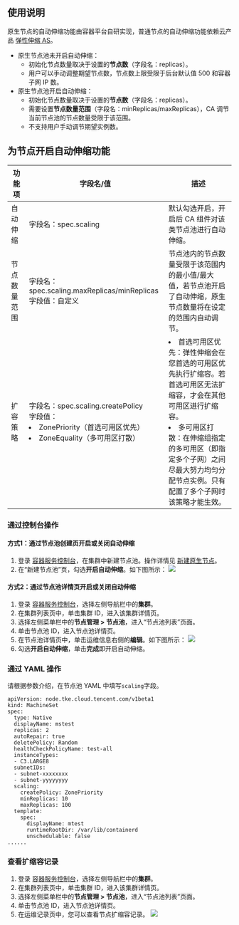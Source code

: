 
## 使用说明
原生节点的自动伸缩功能由容器平台自研实现，普通节点的自动伸缩功能依赖云产品 [弹性伸缩 AS](https://cloud.tencent.com/document/product/377)。
- 原生节点池未开启自动伸缩：
	- 初始化节点数量取决于设置的**节点数**（字段名：replicas）。
	- 用户可以手动调整期望节点数，节点数上限受限于后台默认值 500 和容器子网 IP 数。
- 原生节点池开启自动伸缩：
	- 初始化节点数量取决于设置的**节点数**（字段名：replicas）。
	- 需要设置**节点数量范围**（字段名：minReplicas/maxReplicas），CA 调节当前节点池的节点数量受限于该范围。
	- 不支持用户手动调节期望实例数。

## 为节点开启自动伸缩功能

| 功能项       | 字段名/值                                                    | 描述                                                         |
| ------------ | ------------------------------------------------------------ | ------------------------------------------------------------ |
| 自动伸缩     | 字段名：spec.scaling                                         | 默认勾选开启，开启后 CA 组件对该类节点池进行自动伸缩。       |
| 节点数量范围 | 字段名：spec.scaling.maxReplicas/minReplicas<br>字段值：自定义 | 节点池内的节点数量受限于该范围内的最小值/最大值，若节点池开启了自动伸缩，原生节点数量将在设定的范围内自动调节。 |
| 扩容策略     | 字段名：spec.scaling.createPolicy<br>字段值：<li>ZonePriority（首选可用区优先） <li>ZoneEquality（多可用区打散） | <li>首选可用区优先：弹性伸缩会在您首选的可用区优先执行扩缩容。若首选可用区无法扩缩容，才会在其他可用区进行扩缩容。<li>多可用区打散：在伸缩组指定的多可用区（即指定多个子网）之间尽最大努力均匀分配节点实例。只有配置了多个子网时该策略才能生效。 |

### 通过控制台操作

#### 方式1：通过节点池创建页开启或关闭自动伸缩
1. 登录 [容器服务控制台](https://console.cloud.tencent.com/tke2)，在集群中新建节点池。操作详情见 [新建原生节点](https://cloud.tencent.com/document/product/457/78198)。
2. 在“新建节点池”页，勾选**开启自动伸缩**。如下图所示：
![](https://qcloudimg.tencent-cloud.cn/raw/b5e3116466033141435a301636a7bf91.png)








#### 方式2：通过节点池详情页开启或关闭自动伸缩

1. 登录 [容器服务控制台](https://console.cloud.tencent.com/tke2)，选择左侧导航栏中的**集群**。
2. 在集群列表页中，单击集群 ID，进入该集群详情页。
3. 选择左侧菜单栏中的**节点管理 > 节点池**，进入“节点池列表”页面。
4. 单击节点池 ID，进入节点池详情页。
5. 在节点池详情页中，单击运维信息右侧的**编辑**。如下图所示：
![](https://qcloudimg.tencent-cloud.cn/raw/536007795fe32de420c8f91fadb5c838.png)
6. 勾选**开启自动伸缩**，单击**完成**即开启自动伸缩。





### 通过 YAML 操作
请根据参数介绍，在节点池 YAML 中填写`scaling`字段。

```
apiVersion: node.tke.cloud.tencent.com/v1beta1
kind: MachineSet
spec:
  type: Native
  displayName: mstest
  replicas: 2
  autoRepair: true
  deletePolicy: Random
  healthCheckPolicyName: test-all
  instanceTypes:
  - C3.LARGE8
  subnetIDs:
  - subnet-xxxxxxxx
  - subnet-yyyyyyyy
  scaling:
    createPolicy: ZonePriority
    minReplicas: 10
    maxReplicas: 100
  template:
    spec:
      displayName: mtest
      runtimeRootDir: /var/lib/containerd
      unschedulable: false
......

```

### 查看扩缩容记录


1. 登录 [容器服务控制台](https://console.cloud.tencent.com/tke2)，选择左侧导航栏中的**集群**。
2. 在集群列表页中，单击集群 ID，进入该集群详情页。
3. 选择左侧菜单栏中的**节点管理 > 节点池**，进入“节点池列表”页面。
4. 单击节点池 ID，进入节点池详情页。
5. 在运维记录页中，您可以查看节点扩缩容记录。
![](https://qcloudimg.tencent-cloud.cn/raw/68fdae8b66da496b4b1e107bd4b43e91.png)
